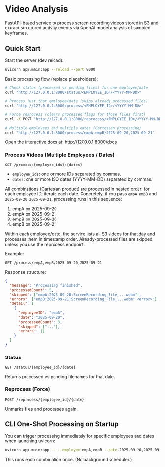 # Video Analysis

FastAPI-based service to process screen recording videos stored in S3 and extract structured activity events via OpenAI model analysis of sampled keyframes.

## Quick Start

Start the server (dev reload):

```bash
uvicorn app.main:app --reload --port 8000
```

Basic processing flow (replace placeholders):

```bash
# Check status (processed vs pending files) for one employee/date
curl "http://127.0.0.1:8000/status/<EMPLOYEE_ID>/<YYYY-MM-DD>"

# Process just that employee/date (skips already processed files)
curl "http://127.0.0.1:8000/process/<EMPLOYEE_ID>/<YYYY-MM-DD>"

# Force reprocess (clears processed flags for those files first)
curl -X POST "http://127.0.0.1:8000/reprocess/<EMPLOYEE_ID>/<YYYY-MM-DD>"

# Multiple employees and multiple dates (Cartesian processing)
curl "http://127.0.0.1:8000/process/empA,empB/2025-09-20,2025-09-21"
```

Open the interactive docs at: <http://127.0.0.1:8000/docs>

### Process Videos (Multiple Employees / Dates)

```text
GET /process/{employee_ids}/{dates}
```

- `employee_ids`: one or more IDs separated by commas.
- `dates`: one or more ISO dates (YYYY-MM-DD) separated by commas.

All combinations (Cartesian product) are processed in nested order: for each employee ID, iterate each date. Concretely, if you pass `empA,empB` and `2025-09-20,2025-09-21`, processing runs in this sequence:

1) empA on 2025-09-20
2) empA on 2025-09-21
3) empB on 2025-09-20
4) empB on 2025-09-21

Within each employee/date, the service lists all S3 videos for that day and processes them in timestamp order. Already-processed files are skipped unless you use the reprocess endpoint.

Example:

```text
GET /process/empA,empB/2025-09-20,2025-09-21
```

Response structure:

```json
{
  "message": "Processing finished",
  "processedCount": 5,
  "skipped": ["empA:2025-09-20:ScreenRecording_File_...webm"],
  "errors": ["empB:2025-09-21:ScreenRecording_File_...webm: <error>"] ,
  "detail": [
    {
      "employeeID": "empA",
      "date": "2025-09-20",
      "processedCount": 3,
      "skipped": ["..."],
      "errors": []
    }
  ]
}
```

### Status

```text
GET /status/{employee_id}/{date}
```

Returns processed vs pending filenames for that date.

### Reprocess (Force)

```text
POST /reprocess/{employee_id}/{date}
```

Unmarks files and processes again.

## CLI One-Shot Processing on Startup

You can trigger processing immediately for specific employees and dates when launching uvicorn:

```bash
uvicorn app.main:app -- --employee empA,empB --date 2025-09-20,2025-09-21
```

This runs each combination once. (No background scheduler.)
